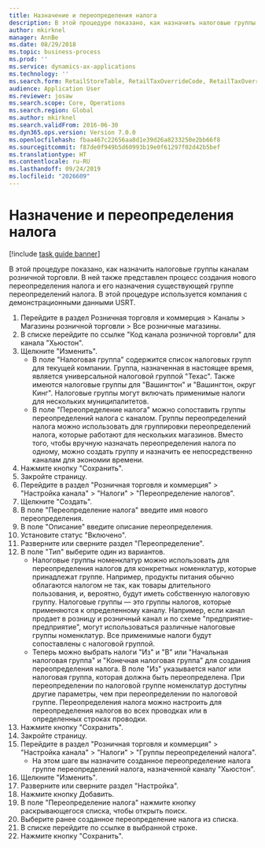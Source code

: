 ```yaml
---
title: Назначение и переопределения налога
description: В этой процедуре показано, как назначить налоговые группы каналам розничной торговли.
author: mkirknel
manager: AnnBe
ms.date: 08/29/2018
ms.topic: business-process
ms.prod: ''
ms.service: dynamics-ax-applications
ms.technology: ''
ms.search.form: RetailStoreTable, RetailTaxOverrideCode, RetailTaxOverrideGroup
audience: Application User
ms.reviewer: josaw
ms.search.scope: Core, Operations
ms.search.region: Global
ms.author: mkirknel
ms.search.validFrom: 2016-06-30
ms.dyn365.ops.version: Version 7.0.0
ms.openlocfilehash: fbaa467c22656aa8d1e39d26a8233250e2bb66f8
ms.sourcegitcommit: f87de0f949b5d60993b19e0f61297f02d42b5bef
ms.translationtype: HT
ms.contentlocale: ru-RU
ms.lasthandoff: 09/24/2019
ms.locfileid: "2026609"
---
```

# <a name="sales-tax-assignment-and-overrides"></a>Назначение и переопределения налога

[!include [task guide banner](../../includes/task-guide-banner.md)]

В этой процедуре показано, как назначить налоговые группы каналам розничной торговли. В ней также представлен процесс создания нового переопределения налога и его назначения существующей группе переопределений налога. В этой процедуре используется компания с демонстрационными данными USRT.

1. Перейдите в раздел Розничная торговля и коммерция > Каналы > Магазины розничной торговли > Все розничные магазины.
2. В списке перейдите по ссылке "Код канала розничной торговли" для канала "Хьюстон".
3. Щелкните "Изменить".
    * В поле "Налоговая группа" содержится список налоговых групп для текущей компании. Группа, назначенная в настоящее время, является универсальной налоговой группой "Техас". Также имеются налоговые группы для "Вашингтон" и "Вашингтон, округ Кинг". Налоговые группы могут включать применимые налоги для нескольких муниципалитетов.  
    * В поле "Переопределение налога" можно сопоставить группы переопределений налога с каналом. Группы переопределений налога можно использовать для группировки переопределений налога, которые работают для нескольких магазинов. Вместо того, чтобы вручную назначать переопределения налога по одному, можно создать группу и назначить ее непосредственно каналам для экономии времени.  
4. Нажмите кнопку "Сохранить".
5. Закройте страницу.
6. Перейдите в раздел "Розничная торговля и коммерция" > "Настройка канала" > "Налоги" > "Переопределение налогов".
7. Щелкните "Создать".
8. В поле "Переопределение налога" введите имя нового переопределения.
9. В поле "Описание" введите описание переопределения.
10. Установите статус "Включено".
11. Разверните или сверните раздел "Переопределение".
12. В поле "Тип" выберите один из вариантов.
    * Налоговые группы номенклатур можно использовать для переопределения налогов для конкретных номенклатур, которые принадлежат группе. Например, продукты питания обычно облагаются налогом не так, как товары длительного пользования, и, вероятно, будут иметь собственную налоговую группу.     Налоговые группы — это группы налогов, которые применяются к определенному каналу. Например, если канал продает в розницу и розничный канал и по схеме "предприятие-предприятие", могут использоваться различные налоговые группы номенклатур. Все применимые налоги будут сопоставлены с налоговой группой.  
    * Теперь можно выбрать налоги "Из" и "В" или "Начальная налоговая группа" и "Конечная налоговая группа" для создания переопределения налога.    В поле "Из" указывается налог или налоговая группа, которая должна быть переопределена. При переопределении по налоговой группе номенклатур доступны другие параметры, чем при переопределении по налоговой группе.    Переопределения налога можно настроить для переопределения налогов во всех проводках или в определенных строках проводки.  
13. Нажмите кнопку "Сохранить".
14. Закройте страницу.
15. Перейдите в раздел "Розничная торговля и коммерция" > "Настройка канала" > "Налоги" > "Группы переопределений налога".
    * На этом шаге вы назначите созданное переопределение налога группе переопределений налога, назначенной каналу "Хьюстон".  
16. Щелкните "Изменить".
17. Разверните или сверните раздел "Настройка".
18. Нажмите кнопку Добавить.
19. В поле "Переопределение налога" нажмите кнопку раскрывающегося списка, чтобы открыть поиск.
20. Выберите ранее созданное переопределение налога из списка.
21. В списке перейдите по ссылке в выбранной строке.
22. Нажмите кнопку "Сохранить".

